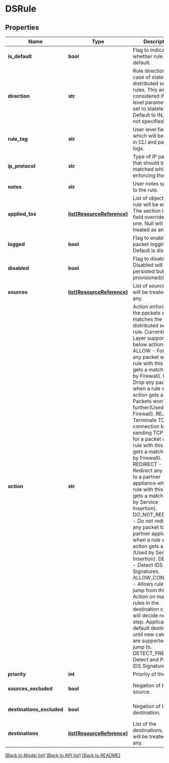 # DSRule

## Properties
Name | Type | Description | Notes
------------ | ------------- | ------------- | -------------
**is_default** | **bool** | Flag to indicate whether rule is default. | [optional] 
**direction** | **str** | Rule direction in case of stateless distributed service rules. This will only considered if section level parameter is set to stateless. Default to IN_OUT if not specified. | [optional] [default to 'IN_OUT']
**rule_tag** | **str** | User level field which will be printed in CLI and packet logs. | [optional] 
**ip_protocol** | **str** | Type of IP packet that should be matched while enforcing the rule. | [optional] [default to 'IPV4_IPV6']
**notes** | **str** | User notes specific to the rule. | [optional] 
**applied_tos** | [**list[ResourceReference]**](ResourceReference.md) | List of object where rule will be enforced. The section level field overrides this one. Null will be treated as any. | [optional] 
**logged** | **bool** | Flag to enable packet logging. Default is disabled. | [optional] [default to False]
**disabled** | **bool** | Flag to disable rule. Disabled will only be persisted but never provisioned/realized. | [optional] [default to False]
**sources** | [**list[ResourceReference]**](ResourceReference.md) | List of sources. Null will be treated as any. | [optional] 
**action** | **str** | Action enforced on the packets which matches the distributed service rule. Currently DS Layer supports below actions. ALLOW           - Forward any packet when a rule with this action gets a match (Used by Firewall). DROP            - Drop any packet when a rule with this action gets a match. Packets won&#x27;t go further(Used by Firewall). REJECT          - Terminate TCP connection by sending TCP reset for a packet when a rule with this action gets a match (Used by Firewall). REDIRECT        - Redirect any packet to a partner appliance when a rule with this action gets a match (Used by Service Insertion). DO_NOT_REDIRECT - Do not redirect any packet to a partner appliance when a rule with this action gets a match (Used by Service Insertion). DETECT          - Detect IDS Signatures. ALLOW_CONTINUE  - Allows rules to jump from this rule. Action on matching rules in the destination category will decide next step. Application is default destination until new categories are supported to jump to. DETECT_PREVENT  - Detect and Prevent IDS Signatures. | 
**priority** | **int** | Priority of the rule. | [optional] 
**sources_excluded** | **bool** | Negation of the source. | [optional] [default to False]
**destinations_excluded** | **bool** | Negation of the destination. | [optional] [default to False]
**destinations** | [**list[ResourceReference]**](ResourceReference.md) | List of the destinations. Null will be treated as any. | [optional] 

[[Back to Model list]](../README.md#documentation-for-models) [[Back to API list]](../README.md#documentation-for-api-endpoints) [[Back to README]](../README.md)

